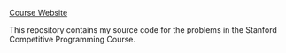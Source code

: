 [Course Website](http://web.stanford.edu/class/cs97si/)

This repository contains my source code for the problems in the Stanford Competitive Programming Course.
